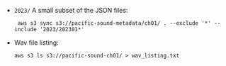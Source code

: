 - `2023/`
  A small subset of the JSON files:
  ```shell
   aws s3 sync s3://pacific-sound-metadata/ch01/ . --exclude '*' --include '2023/202301*'
   ```

- Wav file listing:
  ```shell
  aws s3 ls s3://pacific-sound-ch01/ > wav_listing.txt
  ```
  
